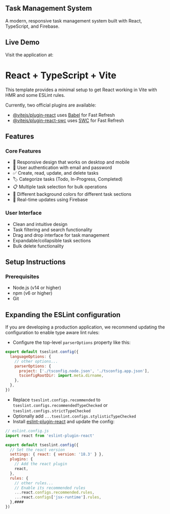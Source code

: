 ## Task Management System

A modern, responsive task management system built with React, TypeScript, and Firebase.

## Live Demo
Visit the application at: 

# React + TypeScript + Vite

This template provides a minimal setup to get React working in Vite with HMR and some ESLint rules.

Currently, two official plugins are available:

- [@vitejs/plugin-react](https://github.com/vitejs/vite-plugin-react/blob/main/packages/plugin-react/README.md) uses [Babel](https://babeljs.io/) for Fast Refresh
- [@vitejs/plugin-react-swc](https://github.com/vitejs/vite-plugin-react-swc) uses [SWC](https://swc.rs/) for Fast Refresh
  

## Features

### Core Features
- 📱 Responsive design that works on desktop and mobile
- 🔐 User authentication with email and password
- ✅ Create, read, update, and delete tasks
- 🏷️ Categorize tasks (Todo, In-Progress, Completed)
- 📋 Multiple task selection for bulk operations
- 🎨 Different background colors for different task sections
- 🔄 Real-time updates using Firebase

### User Interface
- Clean and intuitive design
- Task filtering and search functionality
- Drag and drop interface for task management
- Expandable/collapsible task sections
- Bulk delete functionality

## Setup Instructions

### Prerequisites
- Node.js (v14 or higher)
- npm (v6 or higher)
- Git

## Expanding the ESLint configuration

If you are developing a production application, we recommend updating the configuration to enable type aware lint rules:

- Configure the top-level `parserOptions` property like this:

```js
export default tseslint.config({
  languageOptions: {
    // other options...
    parserOptions: {
      project: ['./tsconfig.node.json', './tsconfig.app.json'],
      tsconfigRootDir: import.meta.dirname,
    },
  },
})
```

- Replace `tseslint.configs.recommended` to `tseslint.configs.recommendedTypeChecked` or `tseslint.configs.strictTypeChecked`
- Optionally add `...tseslint.configs.stylisticTypeChecked`
- Install [eslint-plugin-react](https://github.com/jsx-eslint/eslint-plugin-react) and update the config:

```js
// eslint.config.js
import react from 'eslint-plugin-react'

export default tseslint.config({
  // Set the react version
  settings: { react: { version: '18.3' } },
  plugins: {
    // Add the react plugin
    react,
  },
  rules: {
    // other rules...
    // Enable its recommended rules
    ...react.configs.recommended.rules,
    ...react.configs['jsx-runtime'].rules,
  },####
})
```



